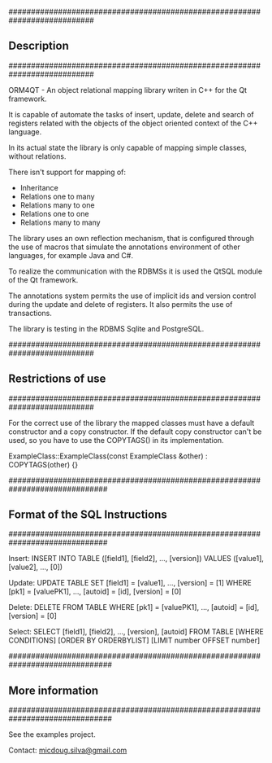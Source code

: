 ###########################################################################
##			                    Description					                         ##
###########################################################################

ORM4QT - An object relational mapping library writen in C++ for the Qt framework.

It is capable of automate the tasks of insert, update, delete and search 
of registers related with the objects of the object oriented context of the C++
language.

In its actual state the library is only capable of mapping simple classes, without
relations.

There isn't support for mapping of:
- Inheritance
- Relations one to many
- Relations many to one
- Relations one to one
- Relations many to many

The library uses an own reflection mechanism, that is configured through the use
of macros that simulate the annotations environment of other languages, for example
Java and C#.

To realize the communication with the RDBMSs it is used the QtSQL module of the 
Qt framework. 

The annotations system permits the use of implicit ids and version control during 
the update and delete of registers. It also permits the use of transactions.

The library is testing in the RDBMS Sqlite and PostgreSQL.

###########################################################################
##			                Restrictions of use                     				 ##
###########################################################################

For the correct use of the library the mapped classes must have a default
constructor and a copy constructor. If the default copy constructor can't be 
used, so you have to use the COPYTAGS() in its implementation.

ExampleClass::ExampleClass(const ExampleClass &other) : COPYTAGS(other) {}

##############################################################################
##			            Format of the SQL Instructions      	            	    ##
##############################################################################

Insert:
	INSERT INTO TABLE ([field1], [field2], ..., [version]) VALUES ([value1], [value2], ..., [0])

Update:
	UPDATE TABLE SET [field1] = [value1], ..., [version] = [1] WHERE [pk1] = [valuePK1], ..., [autoid] = [id], [version] = [0]

Delete:
	DELETE FROM TABLE WHERE [pk1] = [valuePK1], ..., [autoid] = [id], [version] = [0]

Select:
	SELECT [field1], [field2], ..., [version], [autoid] FROM TABLE [WHERE CONDITIONS] [ORDER BY ORDERBYLIST] [LIMIT number OFFSET number]

###############################################################################
##			                        More information                				     ##
###############################################################################

See the examples project.

Contact:
micdoug.silva@gmail.com
